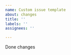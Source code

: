 ```yaml
---
name: Custom issue template
about: changes
title: ''
labels: ''
assignees: ''

---
```


Done changes

